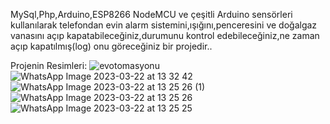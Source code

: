 MySql,Php,Arduino,ESP8266 NodeMCU ve çeşitli Arduino sensörleri kullanılarak telefondan evin alarm sistemini,ışığını,penceresini ve doğalgaz vanasını açıp kapatabileceğiniz,durumunu kontrol edebileceğiniz,ne zaman açıp kapatılmış(log) onu göreceğiniz bir projedir..

Projenin Resimleri:
![evotomasyonu](https://user-images.githubusercontent.com/118525759/232226107-42cad130-e488-4cf4-9c2a-83f584ee2bf6.png)
![WhatsApp Image 2023-03-22 at 13 32 42](https://user-images.githubusercontent.com/118525759/226878432-98f681fb-4336-47a8-a01e-4c7b2709f5f3.jpeg)
![WhatsApp Image 2023-03-22 at 13 25 26 (1)](https://user-images.githubusercontent.com/118525759/226878440-a43c7058-5277-4530-88b6-88236c027f34.jpeg)
![WhatsApp Image 2023-03-22 at 13 25 26](https://user-images.githubusercontent.com/118525759/226878444-05e60bf4-56c0-4e2c-b374-ecd6728aef58.jpeg)
![WhatsApp Image 2023-03-22 at 13 25 25](https://user-images.githubusercontent.com/118525759/226878446-73f2daef-380b-4213-afd1-842e3125693c.jpeg)

